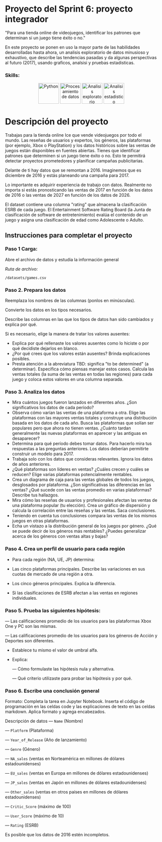 # Proyecto del Sprint 6: proyecto integrador

"Para una tienda online de videojuegos, identificar los patrones que determinan si un juego tiene éxito o no."

En este proyecto se ponen en uso la mayor parte de las habilidades desarrolladas hasta ahora, un analisis exploratorio de datos minusioso y exhaustivo, que describe las tendencias pasadas y da algunas perspectivas al futuro (2017), usando graficos, analsisi y pruebas estadisticas.

### Skills: 


<div align='center'>
<img width="68" alt="Python" src="https://github.com/user-attachments/assets/240eeed1-c245-4a3b-898c-a72cb68b031a">
<img width="68" alt="Procesamiento de datos" src="https://github.com/user-attachments/assets/4b6c58b1-0bc3-434c-9b57-3511dcb04749">
<img width="68" alt="Analisis exploratorio" src="https://github.com/user-attachments/assets/22486eb0-e5a6-4095-9067-c435ffc839ec">
<img width="68" alt="Analisis estadistico" src="https://github.com/user-attachments/assets/54044c92-a726-408c-84dc-8b71f25475e5">
</div>

# Descripción del proyecto
Trabajas para la tienda online Ice que vende videojuegos por todo el mundo. Las reseñas de usuarios y expertos, los géneros, las plataformas (por ejemplo, Xbox o PlayStation) y los datos históricos sobre las ventas de juegos están disponibles en fuentes abiertas. Tienes que identificar patrones que determinen si un juego tiene éxito o no. Esto te permitirá detectar proyectos prometedores y planificar campañas publicitarias.

Delante de ti hay datos que se remontan a 2016. Imaginemos que es diciembre de 2016 y estás planeando una campaña para 2017.

Lo importante es adquirir experiencia de trabajo con datos. Realmente no importa si estás pronosticando las ventas de 2017 en función de los datos de 2016 o las ventas de 2027 en función de los datos de 2026.

El dataset contiene una columna "rating" que almacena la clasificación ESRB de cada juego. El Entertainment Software Rating Board (la Junta de clasificación de software de entretenimiento) evalúa el contenido de un juego y asigna una clasificación de edad como Adolescente o Adulto.

## Instrucciones para completar el proyecto
### Paso 1 Carga:
Abre el archivo de datos y estudia la información general 

*Ruta de archivo:*

`/datasets/games.csv `

### Paso 2. Prepara los datos

Reemplaza los nombres de las columnas (ponlos en minúsculas).

Convierte los datos en los tipos necesarios.

Describe las columnas en las que los tipos de datos han sido cambiados y explica por qué.

Si es necesario, elige la manera de tratar los valores ausentes:

- Explica por qué rellenaste los valores ausentes como lo hiciste o por qué decidiste dejarlos en blanco.
- ¿Por qué crees que los valores están ausentes? Brinda explicaciones posibles.
- Presta atención a la abreviatura TBD: significa "to be determined" (a determinar). Especifica cómo piensas manejar estos casos.
Calcula las ventas totales (la suma de las ventas en todas las regiones) para cada juego y coloca estos valores en una columna separada.

### Paso 3. Analiza los datos

- Mira cuántos juegos fueron lanzados en diferentes años. ¿Son significativos los datos de cada período?
- Observa cómo varían las ventas de una plataforma a otra. Elige las plataformas con las mayores ventas totales y construye una distribución basada en los datos de cada año. Busca las plataformas que solían ser populares pero que ahora no tienen ventas. ¿Cuánto tardan generalmente las nuevas plataformas en aparecer y las antiguas en desaparecer?
- Determina para qué período debes tomar datos. Para hacerlo mira tus respuestas a las preguntas anteriores. Los datos deberían permitirte construir un modelo para 2017.
- Trabaja solo con los datos que consideras relevantes. Ignora los datos de años anteriores.
- ¿Qué plataformas son líderes en ventas? ¿Cuáles crecen y cuáles se reducen? Elige varias plataformas potencialmente rentables.
- Crea un diagrama de caja para las ventas globales de todos los juegos, desglosados por plataforma. ¿Son significativas las diferencias en las ventas? ¿Qué sucede con las ventas promedio en varias plataformas? Describe tus hallazgos.
- Mira cómo las reseñas de usuarios y profesionales afectan las ventas de una plataforma popular (tu elección). Crea un gráfico de dispersión y calcula la correlación entre las reseñas y las ventas. Saca conclusiones.
- Teniendo en cuenta tus conclusiones compara las ventas de los mismos juegos en otras plataformas.
- Echa un vistazo a la distribución general de los juegos por género. ¿Qué se puede decir de los géneros más rentables? ¿Puedes generalizar acerca de los géneros con ventas altas y bajas?

### Paso 4. Crea un perfil de usuario para cada región

- Para cada región (NA, UE, JP) determina:

- Las cinco plataformas principales. Describe las variaciones en sus cuotas de mercado de una región a otra.
- Los cinco géneros principales. Explica la diferencia.
- Si las clasificaciones de ESRB afectan a las ventas en regiones individuales.

### Paso 5. Prueba las siguientes hipótesis:

— Las calificaciones promedio de los usuarios para las plataformas Xbox One y PC son las mismas.

— Las calificaciones promedio de los usuarios para los géneros de Acción y Deportes son diferentes.

- Establece tu mismo el valor de umbral alfa.

- Explica:

  — Cómo formulaste las hipótesis nula y alternativa.

  — Qué criterio utilizaste para probar las hipótesis y por qué.

### Paso 6. Escribe una conclusión general

Formato: Completa la tarea en Jupyter Notebook. Inserta el código de programación en las celdas code y las explicaciones de texto en las celdas markdown. Aplica formato y agrega encabezados.

Descripción de datos
— `Name` (Nombre)

— `Platform` (Plataforma)

— `Year_of_Release` (Año de lanzamiento)

— `Genre` (Género) 

— `NA_sales` (ventas en Norteamérica en millones de dólares estadounidenses) 

— `EU_sales` (ventas en Europa en millones de dólares estadounidenses) 

— `JP_sales` (ventas en Japón en millones de dólares estadounidenses) 

— `Other_sales` (ventas en otros países en millones de dólares estadounidenses) 

— `Critic_Score` (máximo de 100) 

— `User_Score` (máximo de 10) 

— `Rating` (ESRB)

Es posible que los datos de 2016 estén incompletos.
